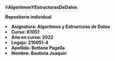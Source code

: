 #**AlgoritmosYEstructurasDeDatos** 
  
    
**Repositorio individual**  
   
   
**<li>Asignatura: Algoritmos y Estructuras de Datos**  
  **<li>Curso: K1051**  
  **<li>Año en curso: 2022**  
  **<li>Legajo: 210051-4**  
  **<li>Apellido: Bottone Pagella**    
  **<li>Nombre: Bautista Joaquin**  
